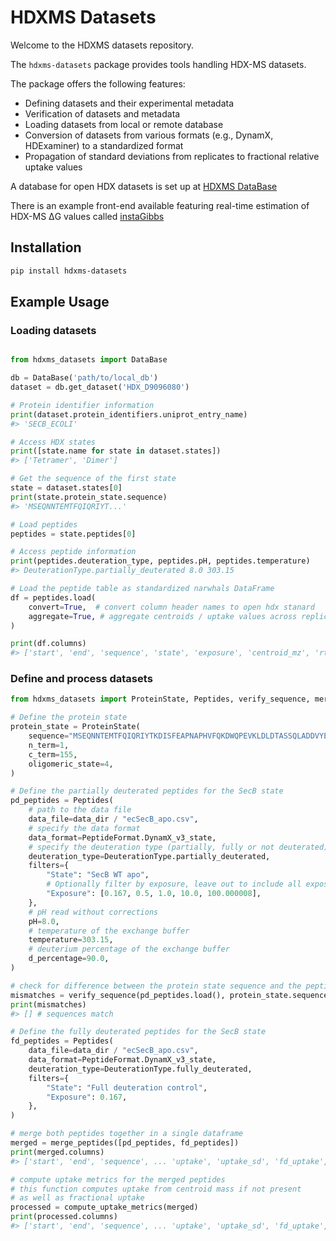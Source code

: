 # HDXMS Datasets

Welcome to the HDXMS datasets repository. 

The `hdxms-datasets` package provides tools handling HDX-MS datasets.

The package offers the following features:

 - Defining datasets and their experimental metadata
 - Verification of datasets and metadata
 - Loading datasets from local or remote database
 - Conversion of datasets from various formats (e.g., DynamX, HDExaminer) to a standardized format
 - Propagation of standard deviations from replicates to fractional relative uptake values

A database for open HDX datasets is set up at [HDXMS DataBase](https://github.com/Jhsmit/HDXMS-database)

There is an example front-end available featuring real-time estimation of HDX-MS ΔG values called [instaGibbs](https://huggingface.co/spaces/Jhsmit/instaGibbs)

## Installation

```bash
pip install hdxms-datasets
```

## Example Usage

### Loading datasets


```python

from hdxms_datasets import DataBase

db = DataBase('path/to/local_db')
dataset = db.get_dataset('HDX_D9096080')

# Protein identifier information
print(dataset.protein_identifiers.uniprot_entry_name)
#> 'SECB_ECOLI'

# Access HDX states 
print([state.name for state in dataset.states])
#> ['Tetramer', 'Dimer']

# Get the sequence of the first state
state = dataset.states[0]
print(state.protein_state.sequence)
#> 'MSEQNNTEMTFQIQRIYT...'

# Load peptides
peptides = state.peptides[0]

# Access peptide information
print(peptides.deuteration_type, peptides.pH, peptides.temperature)
#> DeuterationType.partially_deuterated 8.0 303.15

# Load the peptide table as standardized narwhals DataFrame
df = peptides.load(
    convert=True,  # convert column header names to open hdx stanard
    aggregate=True, # aggregate centroids / uptake values across replicates
)

print(df.columns)
#> ['start', 'end', 'sequence', 'state', 'exposure', 'centroid_mz', 'rt', 'rt_sd', 'uptake', ... 

```

### Define and process datasets

```python
from hdxms_datasets import ProteinState, Peptides, verify_sequence, merge_peptides, compute_uptake_metrics

# Define the protein state
protein_state = ProteinState(
    sequence="MSEQNNTEMTFQIQRIYTKDISFEAPNAPHVFQKDWQPEVKLDLDTASSQLADDVYEVVLRVTVTASLGEETAFLCEVQQGGIFSIAGIEGTQMAHCLGAYCPNILFPYARECITSMVSRGTFPQLNLAPVNFDALFMNYLQQQAGEGTEEHQDA",
    n_term=1,
    c_term=155,
    oligomeric_state=4,
)

# Define the partially deuterated peptides for the SecB state
pd_peptides = Peptides(
    # path to the data file
    data_file=data_dir / "ecSecB_apo.csv",
    # specify the data format
    data_format=PeptideFormat.DynamX_v3_state,
    # specify the deuteration type (partially, fully or not deuterated)
    deuteration_type=DeuterationType.partially_deuterated,
    filters={
        "State": "SecB WT apo",
        # Optionally filter by exposure, leave out to include all exposures
        "Exposure": [0.167, 0.5, 1.0, 10.0, 100.000008],
    },
    # pH read without corrections
    pH=8.0,
    # temperature of the exchange buffer
    temperature=303.15,
    # deuterium percentage of the exchange buffer
    d_percentage=90.0,
)

# check for difference between the protein state sequence and the peptide sequences
mismatches = verify_sequence(pd_peptides.load(), protein_state.sequence, n_term=protein_state.n_term)
print(mismatches)
#> [] # sequences match

# Define the fully deuterated peptides for the SecB state
fd_peptides = Peptides(
    data_file=data_dir / "ecSecB_apo.csv",
    data_format=PeptideFormat.DynamX_v3_state,
    deuteration_type=DeuterationType.fully_deuterated,
    filters={
        "State": "Full deuteration control",
        "Exposure": 0.167,
    },
)

# merge both peptides together in a single dataframe
merged = merge_peptides([pd_peptides, fd_peptides])
print(merged.columns)
#> ['start', 'end', 'sequence', ... 'uptake', 'uptake_sd', 'fd_uptake', 'fd_uptake_sd']

# compute uptake metrics for the merged peptides
# this function computes uptake from centroid mass if not present
# as well as fractional uptake
processed = compute_uptake_metrics(merged)
print(processed.columns)
#> ['start', 'end', 'sequence', ... 'uptake', 'uptake_sd', 'fd_uptake', 'fd_uptake_sd', 'fractional_uptake', 'fractional_uptake_sd']

```
